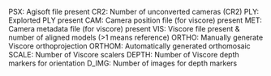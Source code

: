 PSX:    Agisoft file present
CR2:    Number of unconverted cameras (CR2)
PLY:    Explorted PLY present
CAM:    Camera position file (for viscore) present
MET:    Camera metadata file (for viscore) present
VIS:    Viscore file present & number of aligned models (>1 means reference)
ORTHO:  Manually generate Viscore orthoprojection
ORTHOM: Automatically generated orthomosaic
SCALE:  Number of Viscore scalers
DEPTH:  Number of Viscore depth markers for orientation
D_IMG:  Number of images for depth markers
```shell
